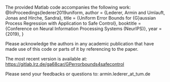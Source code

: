 The provided Matlab code accompanies the following work:
@InProceedings{lederer2019uniform,
  author    = {Lederer, Armin and Umlauft, Jonas and Hirche, Sandra},
  title     = {Uniform Error Bounds for {G}aussian Process Regression with Application to Safe Control},
  booktitle = {Conference on Neural Information Processing Systems (NeurIPS)},
  year      = {2019},
}

Please acknowledge the authors in any academic publication that have made
use of this code or parts of it by referencing to the paper.

The most recent version is available at:
https://gitlab.lrz.de/ga68car/GPerrorbounds4safecontrol

Please send your feedbacks or questions to:
armin.lederer_at_tum.de



